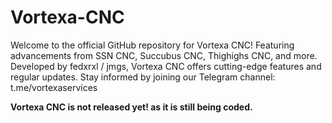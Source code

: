 # Vortexa-CNC
Welcome to the official GitHub repository for Vortexa CNC! Featuring advancements from SSN CNC, Succubus CNC, Thighighs CNC, and more. Developed by fedxrxl / jmgs, Vortexa CNC offers cutting-edge features and regular updates. Stay informed by joining our Telegram channel: t.me/vortexaservices

**Vortexa CNC is not released yet! as it is still being coded.**
